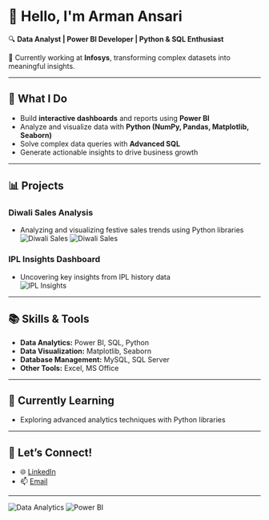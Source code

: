 # 👋 Hello, I'm Arman Ansari  

🔍 **Data Analyst | Power BI Developer | Python & SQL Enthusiast**  

💼 Currently working at **Infosys**, transforming complex datasets into meaningful insights.  

---

## 🚀 **What I Do**  
- Build **interactive dashboards** and reports using **Power BI**  
- Analyze and visualize data with **Python (NumPy, Pandas, Matplotlib, Seaborn)**  
- Solve complex data queries with **Advanced SQL**  
- Generate actionable insights to drive business growth  

---

## 📊 **Projects**  
### **Diwali Sales Analysis**  
- Analyzing and visualizing festive sales trends using Python libraries  
![Diwali Sales](https://media.giphy.com/media/3oEduBrX2EmR7dZvGg/giphy.gif)
![Diwali Sales](https://img.shields.io/badge/Project-Diwali_Sales_Analysis-blue?style=for-the-badge)


### **IPL Insights Dashboard**  
- Uncovering key insights from IPL history data  
![IPL Insights](https://media.giphy.com/media/3oEduBrX2EmR7dZvGg/giphy.gif)  

---

## 📚 **Skills & Tools**  
- **Data Analytics:** Power BI, SQL, Python  
- **Data Visualization:** Matplotlib, Seaborn  
- **Database Management:** MySQL, SQL Server  
- **Other Tools:** Excel, MS Office  

---

## 🌱 **Currently Learning**  
- Exploring advanced analytics techniques with Python libraries  

---

## 🤝 **Let’s Connect!**  
- 🌐 [LinkedIn](https://www.linkedin.com/in/armansari)  
- 📫 [Email](#)  

---

![Data Analytics](https://img.shields.io/badge/Data_Analytics-Python-blue?style=for-the-badge&logo=python&logoColor=white)
![Power BI](https://img.shields.io/badge/Power_BI-Data_Visualization-yellow?style=for-the-badge&logo=powerbi&logoColor=black)
